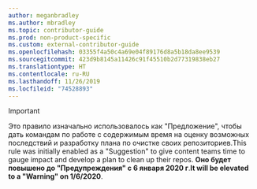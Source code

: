 ```yaml
---
author: meganbradley
ms.author: mbradley
ms.topic: contributor-guide
ms.prod: non-product-specific
ms.custom: external-contributor-guide
ms.openlocfilehash: 03355f4a50c4a69e04f89176d8a5b18da8ee9539
ms.sourcegitcommit: 423d9b8145a11426c91f45510b2d77319838eb27
ms.translationtype: HT
ms.contentlocale: ru-RU
ms.lasthandoff: 11/26/2019
ms.locfileid: "74528893"
---
```

> [!IMPORTANT]
> <span data-ttu-id="7160a-101">Это правило изначально использовалось как "Предложение", чтобы дать командам по работе с содержимым время на оценку возможных последствий и разработку плана по очистке своих репозиториев.</span><span class="sxs-lookup"><span data-stu-id="7160a-101">This rule was initially enabled as a "Suggestion" to give content teams time to gauge impact and develop a plan to clean up their repos.</span></span> <span data-ttu-id="7160a-102">**Оно будет повышено до "Предупреждения" с 6 января 2020 г**.</span><span class="sxs-lookup"><span data-stu-id="7160a-102">**It will be elevated to a "Warning" on 1/6/2020**.</span></span>

